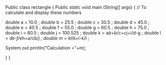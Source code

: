Public class rectangle
{
Public static void main (String[] args)
{
 // To calculate and display these numbers

 double a = 10.0 ;
 double b = 25.5 ;
 double c = 30.5 ;
 double d = 45.0 ;
 double e = 40.5 ;
 double f = 55.0 ;
 double g = 60.5 ;
 double h = 75.0 ;
 double i = 80.5 ;
 double j = 100.525 ;
 double k = a*b+b/c+c*j+i/d-g ;
 double l = d*k-f/e*h+a/c*b/j ;
 double m = k*l/k+l-k/l ;
 
 System.out.println("Calculation ="+m);
  
}
}




